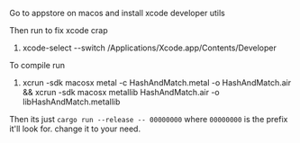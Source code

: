 Go to appstore on macos and install xcode developer utils

Then run to fix xcode crap
1. xcode-select --switch /Applications/Xcode.app/Contents/Developer 

To compile run
1. xcrun -sdk macosx metal -c HashAndMatch.metal -o HashAndMatch.air && xcrun -sdk macosx metallib HashAndMatch.air -o libHashAndMatch.metallib

Then its just `cargo run --release -- 00000000` where `00000000` is the prefix it'll look for. change it to your need.
